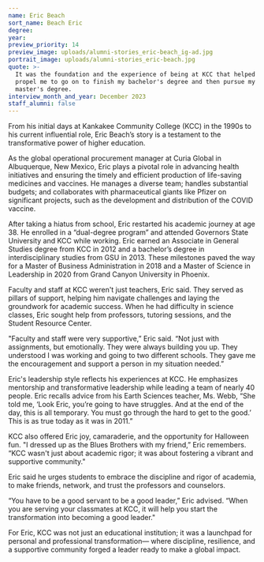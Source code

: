 ```yaml
---
name: Eric Beach
sort_name: Beach Eric
degree:
year:
preview_priority: 14
preview_image: uploads/alumni-stories_eric-beach_ig-ad.jpg
portrait_image: uploads/alumni-stories_eric-beach.jpg
quote: >-
  It was the foundation and the experience of being at KCC that helped
  propel me to go on to finish my bachelor's degree and then pursue my
  master's degree.
interview_month_and_year: December 2023
staff_alumni: false
---
```


From his initial days at Kankakee Community College (KCC) in the 1990s to his current influential role, Eric Beach’s story is a testament to the transformative power of higher education.

As the global operational procurement manager at Curia Global in Albuquerque, New Mexico, Eric plays a pivotal role in advancing health initiatives and ensuring the timely and efficient production of life-saving medicines and vaccines. He manages a diverse team; handles substantial budgets; and collaborates with pharmaceutical giants like Pfizer on significant projects, such as the development and distribution of the COVID vaccine.

After taking a hiatus from school, Eric restarted his academic journey at age 38. He enrolled in a “dual-degree program” and attended Governors State University and KCC while working. Eric earned an Associate in General Studies degree from KCC in 2012 and a bachelor’s degree in interdisciplinary studies from GSU in 2013. These milestones paved the way for a Master of Business Administration in 2018 and a Master of Science in Leadership in 2020 from Grand Canyon University in Phoenix.

Faculty and staff at KCC weren't just teachers, Eric said. They served as pillars of support, helping him navigate challenges and laying the groundwork for academic success. When he had difficulty in science classes, Eric sought help from professors, tutoring sessions, and the Student Resource Center.

"Faculty and staff were very supportive,” Eric said. “Not just with assignments, but emotionally. They were always building you up. They understood I was working and going to two different schools. They gave me the encouragement and support a person in my situation needed.”

Eric's leadership style reflects his experiences at KCC. He emphasizes mentorship and transformative leadership while leading a team of nearly 40 people. Eric recalls advice from his Earth Sciences teacher, Ms. Webb, “She told me, ‘Look Eric, you’re going to have struggles. And at the end of the day, this is all temporary. You must go through the hard to get to the good.’ This is as true today as it was in 2011.”

KCC also offered Eric joy, camaraderie, and the opportunity for Halloween fun. "I dressed up as the Blues Brothers with my friend,” Eric remembers. “KCC wasn't just about academic rigor; it was about fostering a vibrant and supportive community."

Eric said he urges students to embrace the discipline and rigor of academia, to make friends, network, and trust the professors and counselors.

“You have to be a good servant to be a good leader,” Eric advised. “When you are serving your classmates at KCC, it will help you start the transformation into becoming a good leader."

For Eric, KCC was not just an educational institution; it was a launchpad for personal and professional transformation— where discipline, resilience, and a supportive community forged a leader ready to make a global impact.
